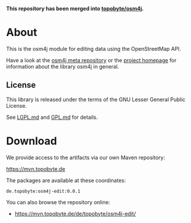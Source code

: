 **This repository has been merged into
[topobyte/osm4j](https://github.com/topobyte/osm4j).**

# About

This is the osm4j module for editing data using the OpenStreetMap API.

Have a look at the [osm4j meta repository](https://github.com/topobyte/osm4j) or
the [project homepage](http://www.jaryard.com/projects/osm4j/index.html) for
information about the library osm4j in general.

## License

This library is released under the terms of the GNU Lesser General Public
License.

See [LGPL.md](LGPL.md) and [GPL.md](GPL.md) for details.

# Download

We provide access to the artifacts via our own Maven repository:

<https://mvn.topobyte.de>

The packages are available at these coordinates:

    de.topobyte:osm4j-edit:0.0.1

You can also browse the repository online:

* <https://mvn.topobyte.de/de/topobyte/osm4j-edit/>
